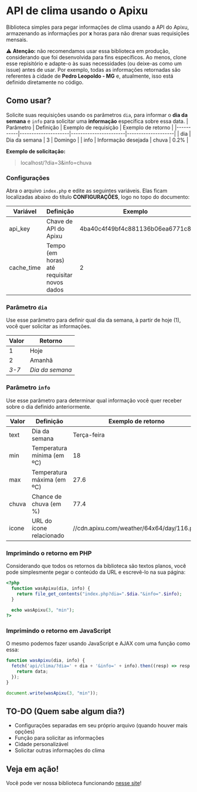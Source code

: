 # API de clima usando o Apixu
Biblioteca simples para pegar informações de clima usando a API do Apixu, armazenando as informações por **x** horas para não drenar suas requisições mensais.

⚠️ **Atenção:** não recomendamos usar essa biblioteca em produção, considerando que foi desenvolvida para fins específicos. Ao menos, clone esse repisitório e adapte-o às suas necessidades (ou deixe-as como um issue) antes de usar. Por exemplo, todas as informações retornadas são referentes à cidade de **Pedro Leopoldo - MG** e, atualmente, isso está definido diretamente no código.

## Como usar?

Solicite suas requisições usando os parâmetros `dia`, para informar o **dia da semana** e `info` para solicitar uma **informação** específica sobre essa data.
| Parâmetro | Definição           | Exemplo de requisição | Exemplo de retorno |
|-----------|---------------------|-----------------------|--------------------|
| dia       | Dia da semana       | 3                     | Domingo            |
| info      | Informação desejada | chuva                 | 0.2%               |

**Exemplo de solicitação:**
> localhost/?dia=3&info=chuva

### Configurações

Abra o arquivo `index.php` e edite as seguintes variáveis. Elas ficam localizadas abaixo do título **CONFIGURAÇÕES**, logo no topo do documento:

| Variável   | Definição                                   | Exemplo                         |
|------------|---------------------------------------------|---------------------------------|
| api_key    | Chave de API do Apixu                       | 4ba40c4f49bf4c881136b06ea6771c8 |
| cache_time | Tempo (em horas) até requisitar novos dados | 2                               |

### Parâmetro `dia`
Use esse parâmetro para definir qual dia da semana, à partir de hoje (1), você quer solicitar as informações.

| Valor   | Retorno         |
|---------|-----------------|
| 1       | Hoje            |
| 2       | Amanhã          |
| *3-7*   | *Dia da semana* |

### Parâmetro `info`
Use esse parâmetro para determinar qual informação você quer receber sobre o dia definido anteriormente.

| Valor | Definição                  | Exemplo de retorno                        |
|-------|----------------------------|-------------------------------------------|
| text  | Dia da semana              | Terça-feira                               |
| min   | Temperatura mínima (em ºC) | 18                                        |
| max   | Temperatura máxima (em ºC) | 27.6                                      |
| chuva | Chance de chuva (em %)     | 77.4                                      |
| icone | URL do ícone relacionado   | //cdn.apixu.com/weather/64x64/day/116.png |

### Imprimindo o retorno em PHP

Considerando que todos os retornos da biblioteca são textos planos, você pode simplesmente pegar o conteúdo da URL e escrevê-lo na sua página:

```php
<?php
  function wasApixu(dia, info) {
    return file_get_contents("index.php?dia=".$dia."&info=".$info);
  }
  
  echo wasApixu(3, "min");
?>
```

### Imprimindo o retorno em JavaScript

O mesmo podemos fazer usando JavaScript e AJAX com uma função como essa:

```javascript
function wasApixu(dia, info) {
  fetch('api/clima/?dia=' + dia + '&info=' + info).then((resp) => resp.text()).then(function(data) {
    return data;
  });
}

document.write(wasApixu(3, "min"));
```

## TO-DO (Quem sabe algum dia?)
- Configurações separadas em seu próprio arquivo (quando houver mais opções)
- Função para solicitar as informações
- Cidade personalizável
- Solicitar outras informações do clima

## Veja em ação!
Você pode ver nossa biblioteca funcionando [nesse site](http://reportercidade.hospedagemdesites.ws/novo/#was-extras)!